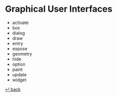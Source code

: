 # Graphical User Interfaces

  - activate
  - box
  - dialog
  - draw
  - entry
  - expose
  - geometry
  - hide
  - option
  - paint
  - update
  - widget

[↵ back](../README.md)
